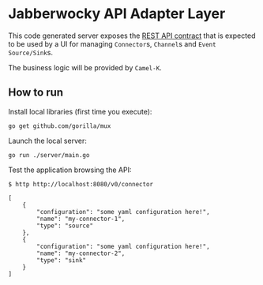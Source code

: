 # Jabberwocky API Adapter Layer

This code generated server exposes the [REST API contract](https://github.com/fuse-jabberwocky/jabberwocky-api/blob/main/openapi/openapi.yaml) that is expected to be used by a UI for managing `Connector`s, `Channel`s and `Event Source/Sink`s.

The business logic will be provided by `Camel-K`.

## How to run

Install local libraries (first time you execute):

```
go get github.com/gorilla/mux
```

Launch the local server:

```
go run ./server/main.go
```

Test the application browsing the API:

```
$ http http://localhost:8080/v0/connector

[
    {
        "configuration": "some yaml configuration here!",
        "name": "my-connector-1",
        "type": "source"
    },
    {
        "configuration": "some yaml configuration here!",
        "name": "my-connector-2",
        "type": "sink"
    }
]

```
